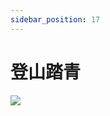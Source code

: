 ```yaml
---
sidebar_position: 17
---
```


# 登山踏青
<image src="sc-dialog/hiking" ratio="0.3" />
<dialog>
# Hey Carol, what are you doing this weekend?
## I'm going [hiking/n.] with my husband and our hiking [club/n.].
# You have a hiking club?
## Yes, we do.
## We have 30 to 40 people of all ages and [skill/n.] [levels:level/n./3].
# That's great.
# Do you guys do day hikes or multi-day hikes?
## Mostly day hikes, but we do five or six multi-day hikes a year.
# Do you hike around the island or do you go [overseas:oversea] too?
## So far, our hikes are around the island.
## Next year, we will do our first overseas hiking trip by doing a one-week hiking trip to Nepal.
# That sounds fun.
# I would love to join your hiking club.
## Sure, join us!
## I'll send you our Facebook page and you'll see all our [upcoming/adj.] activities there.
# OK.
# Thanks!
</dialog>
